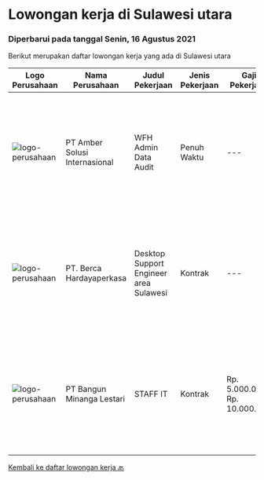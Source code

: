 
  # Lowongan kerja di Sulawesi utara

  ### Diperbarui pada tanggal Senin, 16 Agustus 2021

  Berikut merupakan daftar lowongan kerja yang ada di Sulawesi utara

  |Logo Perusahaan | Nama Perusahaan | Judul Pekerjaan | Jenis Pekerjaan | Gaji Pekerjaan | Lokasi | Deskripsi | Tanggal diunggah | Pranala |
  | -------------- | --------------- | --------------- | --------- | --------- | -------------- | ------- | ----------- | ----------- |
  |![logo-perusahaan](https://us.123rf.com/450wm/pavelstasevich/pavelstasevich1811/pavelstasevich181101027/112815900-stock-vector-no-image-available-icon-flat-vector.jpg?ver=6)|PT Amber Solusi Internasional|WFH Admin Data Audit|Penuh Waktu|---|Bali|Job Responsibilities: Data extraction, preparation, formula-calculation, formatting, cleaning up (this can be for item master data, pricing, customer...|Rabu, 04 Agustus 2021|https://www.jobstreet.co.id/id/job/wfh-admin-data-audit-3592720?token=0~5c6f9e46-1ca6-4b74-b0e6-42ebef0a2fc4&sectionRank=1&jobId=jobstreet-id-job-3592720|
|![logo-perusahaan](https://image-service-cdn.seek.com.au/0c900ac2b5b1a2cf9bee651ce5d069e68ff14c92/ee4dce1061f3f616224767ad58cb2fc751b8d2dc)|PT. Berca Hardayaperkasa|Desktop Support Engineer area Sulawesi|Kontrak|---|Makassar|Delivery the implementation and provide PC, Printer, and Networking. Analyze and diagnose technical issues and give fast problem resolution Technical...|Rabu, 04 Agustus 2021|https://www.jobstreet.co.id/id/job/desktop-support-engineer-area-sulawesi-3592654?token=0~5c6f9e46-1ca6-4b74-b0e6-42ebef0a2fc4&sectionRank=2&jobId=jobstreet-id-job-3592654|
|![logo-perusahaan](https://image-service-cdn.seek.com.au/b96c54e6b82c8af1688cd13ae0aff611f6bb7212/ee4dce1061f3f616224767ad58cb2fc751b8d2dc)|PT Bangun Minanga Lestari|STAFF IT|Kontrak|Rp. 5.000.000-Rp. 10.000.000|Manado|Deskripsi Pekerjaan : Menyediakan pelayanan teknis dalam hal desain jaringan, implementasi, operation, support, deployment, distribusi IT network...|Kamis, 22 Juli 2021|https://www.jobstreet.co.id/id/job/staff-it-3582671?token=0~5c6f9e46-1ca6-4b74-b0e6-42ebef0a2fc4&sectionRank=3&jobId=jobstreet-id-job-3582671|


  [Kembali ke daftar lowongan kerja 🔙](../README.md#daftar-lowongan-kerja)
  